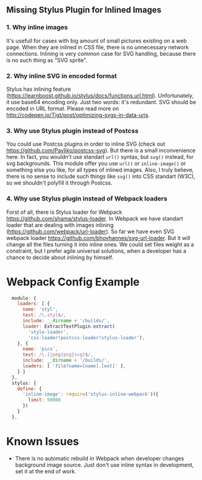 Missing Stylus Plugin for Inlined Images
----------------------------------------

### 1. Why inline images
It's usefull for cases with big amount of small pictures existing on a web page. When they are inlined in CSS file, there is no
unnecessary network connections. Inlining is very common case for SVG handling, because there is no such thing as "SVG sprite".

### 2. Why inline SVG in encoded format
Stylus has inlining feature (https://learnboost.github.io/stylus/docs/functions.url.html). Unfortunately, it use base64 encoding only.
Just two words: it's redundant. SVG should be encoded in URL format. Please read more on http://codepen.io/Tigt/post/optimizing-svgs-in-data-uris.

### 3. Why use Stylus plugin instead of Postcss
You could use Postcss plugins in order to inline SVG (check out https://github.com/Pavliko/postcss-svg). But there is a small inconvenience here. In fact, you wouldn't use standart `url()` syntax, but `svg()` instead, for svg backgrounds. This module offer you use `url()` or `inline-image()` or something else you like, for all types of inlined images. Also, I truly believe, there is no sense to include such things like `svg()` into CSS standart (W3C), so we shouldn't polyfill it through Postcss.

### 4. Why use Stylus plugin instead of Webpack loaders
Forst of all, there is Stylus loader for Webpack https://github.com/shama/stylus-loader. In Webpack we have standart loader that are dealing with images inlining (https://github.com/webpack/url-loader).
So far we have even SVG webpack loader https://github.com/bhovhannes/svg-url-loader.
But it will change all the files turning it into inline ones. We could set files weight as a constraint, but I prefer agile universal solutions, when a developer has a chance to decide about inlining by himself.


# Webpack Config Example

```js
  module: {
    loaders: [ {
      name: 'styl',
      test: /\.styl$/,
      include: __dirname + '/builds/',
      loader: ExtractTextPlugin.extract(
        'style-loader',
        'css-loader!postcss-loader!stylus-loader'),
    }, {
      name: 'pics',
      test: /\.(jpeg|png|svg)$/,
      include: __dirname + '/builds/',
      loaders: [ 'file?name=[name].[ext]' ],
    } ]
  },
  stylus: {
    define: {
      'inline-image': require('stylus-inline-webpack')({
        limit: 50000
      })
    }
  },
```
# Known Issues
* There is no automatic rebuild in Webpack when developer changes background image source. Just don't use inline syntax in development, set it at the end of work.
